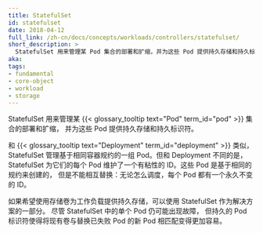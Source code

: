```yaml
---
title: StatefulSet
id: statefulset
date: 2018-04-12
full_link: /zh-cn/docs/concepts/workloads/controllers/statefulset/
short_description: >
  StatefulSet 用来管理某 Pod 集合的部署和扩缩，并为这些 Pod 提供持久存储和持久标识符。
aka: 
tags:
- fundamental
- core-object
- workload
- storage
---
```



StatefulSet 用来管理某 {{< glossary_tooltip text="Pod" term_id="pod" >}} 集合的部署和扩缩，
并为这些 Pod 提供持久存储和持久标识符。 


和 {{< glossary_tooltip text="Deployment" term_id="deployment" >}} 类似，
StatefulSet 管理基于相同容器规约的一组 Pod。但和 Deployment 不同的是，
StatefulSet 为它们的每个 Pod 维护了一个有粘性的 ID。这些 Pod 是基于相同的规约来创建的，
但是不能相互替换：无论怎么调度，每个 Pod 都有一个永久不变的 ID。

如果希望使用存储卷为工作负载提供持久存储，可以使用 StatefulSet 作为解决方案的一部分。
尽管 StatefulSet 中的单个 Pod 仍可能出现故障，
但持久的 Pod 标识符使得将现有卷与替换已失败 Pod 的新 Pod 相匹配变得更加容易。